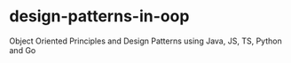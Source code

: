 # design-patterns-in-oop

Object Oriented Principles and Design Patterns using Java, JS, TS, Python and Go



